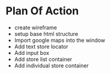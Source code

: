 # Plan Of Action

- create wireframe
- setup base html structure
- Import google maps into the window
- Add text store locator
- Add input box
- Add store list container
- Add individual store container